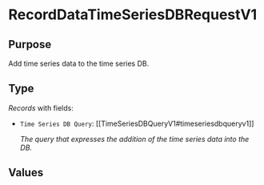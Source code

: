 # RecordDataTimeSeriesDBRequestV1

## Purpose

<!-- --8<-- [start:purpose] -->
Add time series data to the time series DB.
<!-- --8<-- [end:purpose] -->

## Type

<!-- --8<-- [start:type] -->
<div class="type">

*Records* with fields:
- `Time Series DB Query`: [[TimeSeriesDBQueryV1#timeseriesdbqueryv1]]

  *The query that expresses the addition of the time series data into the DB.*



</div>
<!-- --8<-- [end:type] -->

## Values

